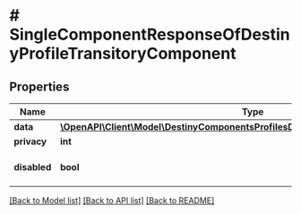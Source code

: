 # # SingleComponentResponseOfDestinyProfileTransitoryComponent

## Properties

Name | Type | Description | Notes
------------ | ------------- | ------------- | -------------
**data** | [**\OpenAPI\Client\Model\DestinyComponentsProfilesDestinyProfileTransitoryComponent**](DestinyComponentsProfilesDestinyProfileTransitoryComponent.md) |  | [optional]
**privacy** | **int** |  | [optional]
**disabled** | **bool** | If true, this component is disabled. | [optional]

[[Back to Model list]](../../README.md#models) [[Back to API list]](../../README.md#endpoints) [[Back to README]](../../README.md)

